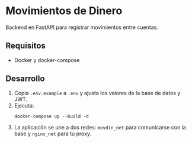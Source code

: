 # Movimientos de Dinero

Backend en FastAPI para registrar movimientos entre cuentas.

## Requisitos
- Docker y docker-compose

## Desarrollo

1. Copia `.env.example` a `.env` y ajusta los valores de la base de datos y JWT.
2. Ejecuta:
   ```
   docker-compose up --build -d
   ```
3. La aplicación se une a dos redes: `movdin_net` para comunicarse con la base y `nginx_net` para tu proxy.
